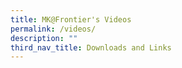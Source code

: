 ```yaml
---
title: MK@Frontier's Videos
permalink: /videos/
description: ""
third_nav_title: Downloads and Links
---
```

